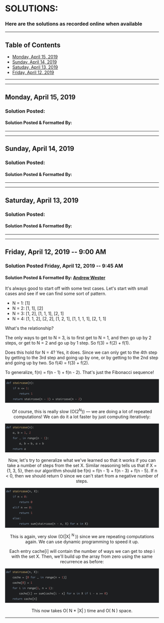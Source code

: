 # SOLUTIONS:
### Here are the solutions as recorded online when available
---

## Table of Contents  
- [Monday, April 15, 2019](#monday-april-15)
- [Sunday, April 14, 2019](#sunday-april-14)
- [Satuday, April 13, 2019](#saturday-april-13)
- [Friday, April 12, 2019](#friday-april-12)

---
---

## Monday, April 15, 2019 <a class="anchor" id="monday-april-15"></a>
### Solution Posted:
#### Solution Posted & Formatted By:

---
---

## Sunday, April 14, 2019 <a class="anchor" id="sunday-april-14"></a>
### Solution Posted:
#### Solution Posted & Formatted By:

---
---

## Saturday, April 13, 2019 <a class="anchor" id="saturday-april-13"></a>
### Solution Posted:
#### Solution Posted & Formatted By:

---
---

## Friday, April 12, 2019 -- 9:00 AM <a class="anchor" id="friday-april-12"></a>
### Solution Posted Friday, April 12, 2019 -- 9:45 AM
#### Solution Posted & Formatted By: [Andrew Wester](https://github.com/steeznation16)

It's always good to start off with some test cases. Let's start with small cases and see if we can find some sort of pattern.

* N = 1: [1]
* N = 2: [1, 1], [2]
* N = 3: [1, 2], [1, 1, 1], [2, 1]
* N = 4: [1, 1, 2], [2, 2], [1, 2, 1], [1, 1, 1, 1], [2, 1, 1]

What's the relationship?

The only ways to get to N = 3, is to first get to N = 1, and then go up by 2 steps, or get to N = 2 and go up by 1 step. So f(3) = f(2) + f(1).

Does this hold for N = 4? Yes, it does. Since we can only get to the 4th step by getting to the 3rd step and going up by one, or by getting to the 2nd step and going up by two. So f(4) = f(3) + f(2).

To generalize, f(n) = f(n - 1) + f(n - 2). That's just the Fibonacci sequence!

<center><img src='Solutions_IMG/Solution 1 - Pic 1.png'>

Of course, this is really slow (O(2<sup>N</sup>)) — we are doing a lot of repeated computations! We can do it a lot faster by just computing iteratively:

<center><img src='Solutions_IMG/Solution 1 - Pic 2.png'>

Now, let's try to generalize what we've learned so that it works if you can take a number of steps from the set X. Similar reasoning tells us that if X = {1, 3, 5}, then our algorithm should be f(n) = f(n - 1) + f(n - 3) + f(n - 5). If n < 0, then we should return 0 since we can't start from a negative number of steps.

<center><img src='Solutions_IMG/Solution 1 - Pic 3.png'>

This is again, very slow (O(|X| <sup> N </sup>)) since we are repeating computations again. We can use dynamic programming to speed it up.

Each entry cache[i] will contain the number of ways we can get to step i with the set X. Then, we'll build up the array from zero using the same recurrence as before:

<center><img src='Solutions_IMG/Solution 1 - Pic 4.png'>

This now takes O( N * |X| ) time and O( N ) space.

---